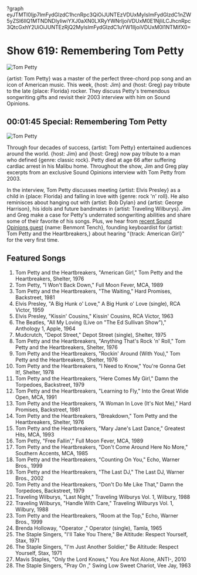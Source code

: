 ?graph eyJTMTI0Ijp7ImFydGlzdC1hcnRpc3QiOiJUNTEzVDUxMyIsImFydGlzdC1nZW5yZSI6IlQ1MTNDNDIyIiwiYXJ0aXN0LXRyYWNrIjoiVDUxM0E1NjIiLCJhcnRpc3QtcGxhY2UiOiJUNTEzRjQ2MyIsImFydGlzdC1uYW1lIjoiVDUxM0I1NTMifX0=

# Show 619: Remembering Tom Petty
![Tom Petty](https://sound-images.s3.amazonaws.com/images/2017/tompetty_web.jpg)

{artist: Tom Petty} was a master of the perfect three-chord pop song and an icon of American music. This week, {host: Jim} and {host: Greg} pay tribute to the late {place: Florida} rocker. They discuss Petty's tremendous songwriting gifts and revisit their 2003 interview with him on Sound Opinions.


## 00:01:45 Special: Remembering Tom Petty
![Tom Petty](https://sound-images.s3.amazonaws.com/images/2017/rememberingtompetty_web.jpg)

Through four decades of success, {artist: Tom Petty} entertained audiences around the world. {host: Jim} and {host: Greg} now pay tribute to a man who defined {genre: classic rock}. Petty died at age 66 after suffering cardiac arrest in his Malibu home. Throughout the show, Jim and Greg play excerpts from an exclusive Sound Opinions interview with Tom Petty from 2003. 

In the interview, Tom Petty discusses meeting {artist: Elvis Presley} as a child in {place: Florida} and falling in love with {genre: rock 'n' roll}. He also reminisces about hanging out with {artist: Bob Dylan} and {artist: George Harrison}, his idols and future bandmates in {artist: Traveling Wilburys}. Jim and Greg make a case for Petty's underrated songwriting abilities and share some of their favorite of his songs. Plus, we hear from [recent Sound Opinions guest](http://soundopinions.org/show/602/#benmonttench) {name: Benmont Tench}, founding keyboardist for {artist: Tom Petty and the Heartbreakers,} about hearing "{track: American Girl}" for the very first time.


## Featured Songs

1. Tom Petty and the Heartbreakers, "American Girl," Tom Petty and the Heartbreakers, Shelter, 1976
1. Tom Petty, "I Won't Back Down," Full Moon Fever, MCA, 1989
1. Tom Petty and the Heartbreakers, "The Waiting," Hard Promises, Backstreet, 1981
1. Elvis Presley, "A Big Hunk o' Love," A Big Hunk o' Love (single), RCA Victor, 1959
1. Elvis Presley, "Kissin' Cousins," Kissin' Cousins, RCA Victor, 1963
1. The Beatles, "All My Loving (Live on "The Ed Sullivan Show")," Anthology 1, Apple, 1964
1. Mudcrutch, "Depot Street," Depot Street (single), Shelter, 1975
1. Tom Petty and the Heartbreakers, "Anything That's Rock 'n' Roll," Tom Petty and the Heartbreakers, Shelter, 1976
1. Tom Petty and the Heartbreakers, "Rockin' Around (With You)," Tom Petty and the Heartbreakers, Shelter, 1976
1. Tom Petty and the Heartbreakers, "I Need to Know," You're Gonna Get It!, Shelter, 1978
1. Tom Petty and the Heartbreakers, "Here Comes My Girl," Damn the Torpedoes, Backstreet, 1979
1. Tom Petty and the Heartbreakers, "Learning to Fly," Into the Great Wide Open, MCA, 1991
1. Tom Petty and the Heartbreakers, "A Woman In Love (It's Not Me)," Hard Promises, Backstreet, 1981
1. Tom Petty and the Heartbreakers, "Breakdown," Tom Petty and the Heartbreakers, Shelter, 1976
1. Tom Petty and the Heartbreakers, "Mary Jane's Last Dance," Greatest Hits, MCA, 1993
1. Tom Petty, "Free Fallin'," Full Moon Fever, MCA, 1989
1. Tom Petty and the Heartbreakers, "Don't Come Around Here No More," Southern Accents, MCA, 1985
1. Tom Petty and the Heartbreakers, "Counting On You," Echo, Warner Bros., 1999
1. Tom Petty and the Heartbreakers, "The Last DJ," The Last DJ, Warner Bros., 2002
1. Tom Petty and the Heartbreakers, "Don't Do Me Like That," Damn the Torpedoes, Backstreet, 1979
1. Traveling Wilburys, "Last Night," Traveling Wilburys Vol. 1, Wilbury, 1988
1. Traveling Wilburys, "Handle With Care," Traveling Wilburys Vol. 1, Wilbury, 1988
1. Tom Petty and the Heartbreakers, "Room at the Top," Echo, Warner Bros., 1999
1. Brenda Holloway, "Operator ," Operator (single), Tamla, 1965
1. The Staple Singers, "I'll Take You There," Be Altitude: Respect Yourself, Stax, 1971
1. The Staple Singers, "I'm Just Another Soldier," Be Altitude: Respect Yourself, Stax, 1971
1. Mavis Staples, "Only the Lord Knows," You Are Not Alone, ANTI-, 2010
1. The Staple Singers, "Pray On ," Swing Low Sweet Chariot, Vee Jay, 1963
